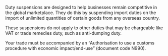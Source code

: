 Duty suspensions are designed to help businesses remain competitive in the global marketplace. They do this by suspending import duties on the import of unlimited quantities of certain goods from any overseas country.

These suspensions do not apply to other duties that may be chargeable like VAT or trade remedies duty, such as anti-dumping duty.

Your trade must be accompanied by an “Authorisation to use a customs procedure with economic impact/end-use” (document code N990).
